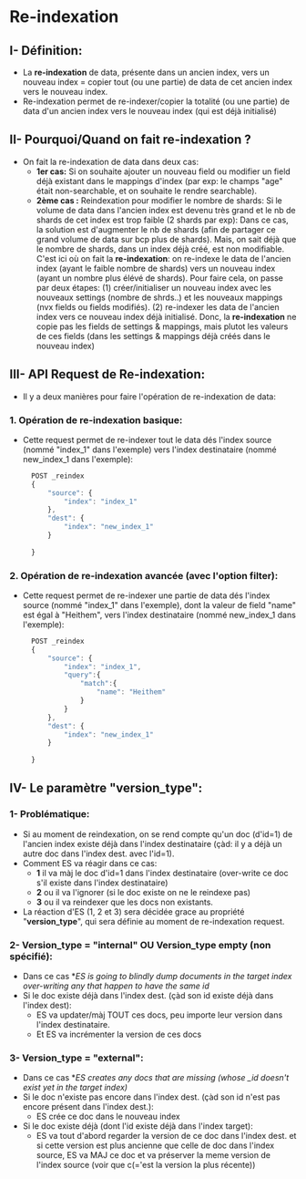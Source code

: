 # Re-indexation
## I- Définition:
- La **re-indexation** de data, présente dans un ancien index, vers un nouveau index = copier tout (ou une partie) de data de cet ancien index vers le nouveau index.
- Re-indexation permet de re-indexer/copier la totalité (ou une partie) de data d'un ancien index vers le nouveau index (qui est déjà initialisé)
## II- Pourquoi/Quand on fait re-indexation ?
- On fait la re-indexation de data dans deux cas:
    - **1er cas:** Si on souhaite ajouter un nouveau field ou modifier un field déjà existant dans le mappings d'index (par exp: le champs "age" était non-searchable, et on souhaite le rendre searchable).
    - **2ème cas :** Reindexation pour modifier le nombre de shards:
    Si le volume de data dans l'ancien index est devenu très grand et le nb de shards de cet index est trop faible (2 shards par exp):
    Dans ce cas, la solution est d'augmenter le nb de shards (afin de partager ce grand volume de data sur bcp plus de shards). Mais, on sait déjà que le nombre de shards, dans un index déjà créé, est non modifiable.
    C'est ici où on fait la **re-indexation**: on re-indexe le data de l'ancien index (ayant le faible nombre de shards) vers un nouveau index (ayant un nombre plus élévé de shards).
    Pour faire cela, on passe par deux étapes: (1) créer/initialiser un nouveau index avec les nouveaux settings (nombre de shrds..) et les nouveaux mappings (nvx fields ou fields modifiés). (2) re-indexer les data de l'ancien index vers ce nouveau index déjà initialisé.
    Donc, la **re-indexation** ne copie pas les fields de settings & mappings, mais plutot les valeurs de ces fields (dans les settings & mappings déjà créés dans le nouveau index)
## III- API Request de Re-indexation:
- Il y a deux manières pour faire l'opération de re-indexation de data:
### 1. Opération de re-indexation basique:
- Cette request permet de re-indexer tout le data dés l'index source (nommé "index_1" dans l'exemple) vers l'index destinataire (nommé new_index_1 dans l'exemple):
  ```javascript
    POST _reindex
    {
        "source": {
            "index": "index_1"
        },
        "dest": {
            "index": "new_index_1"
        }
         
    }
  ```
### 2. Opération de re-indexation avancée (avec l'option filter):
- Cette request permet de re-indexer une partie de data dés l'index source (nommé "index_1" dans l'exemple), dont la valeur de field "name" est égal à "Heithem", vers l'index destinataire (nommé new_index_1 dans l'exemple):
  ```javascript
    POST _reindex
    {
        "source": {
            "index": "index_1",
            "query":{
                "match":{
                    "name": "Heithem"
                }
            }
        },
        "dest": {
            "index": "new_index_1"
        }
         
    }
  ```
## IV- Le paramètre "version_type":  
### 1- Problématique:
- Si au moment de reindexation, on se rend compte qu'un doc (d'id=1) de l'ancien index existe déjà dans l'index destinataire (çàd: il y a déjà un autre doc dans l'index dest. avec l'id=1).
- Comment ES va réagir dans ce cas:
  - **1** il va màj le doc d'id=1 dans l'index destinataire (over-write ce doc s'il existe dans l'index destinataire)
  - **2** ou il va l'ignorer (si le doc existe on ne le reindexe pas)
  - **3** ou il va reindexer que les docs non existants.
- La réaction d'ES (1, 2 et 3) sera décidée grace au propriété "**version_type**", qui sera définie au moment de re-indexation request.
### 2- Version_type = "internal" OU Version_type empty (non spécifié):
- Dans ce cas **ES is going to blindly dump documents in the target index over-writing any that happen to have the same id*
- Si le doc existe déjà dans l'index dest. (çàd son id existe déjà dans l'index dest): 
    - ES va updater/màj TOUT ces docs, peu importe leur version dans l'index destinataire.
    - Et ES va incrémenter la version de ces docs
### 3- Version_type = "external":
- Dans ce cas **ES creates any docs that are missing (whose _id doesn't exist yet in the target index)*
- Si le doc n'existe pas encore dans l'index dest. (çàd son id n'est pas encore présent dans l'index dest.):
    -  ES crée ce doc dans le nouveau index
- Si le doc existe déjà (dont l'id existe déjà dans l'index target):
    - ES va tout d'abord regarder la version de ce doc dans l'index dest. et si cette version est plus ancienne que celle de doc dans l'index source, ES va MAJ ce doc et va préserver la meme version de l'index source (voir que c(='est la version la plus récente))
